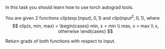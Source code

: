 In this task you should learn how to use torch autograd tools.

You are given 2 functions $clip(\exp(input), 0, 1)$ and $clip(input^2, 0, 1)$, where
$$
clip(x, min, max) =
\begin{cases}
min, x < min \\
max, x > max \\
x, otherwise
\end{cases}
$$

Return grads of both functions with respect to input.